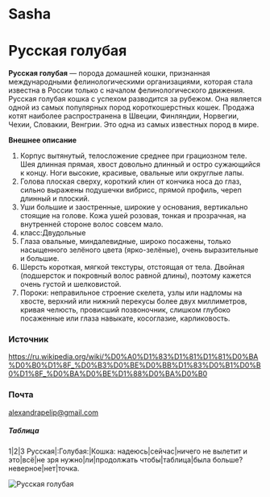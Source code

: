 # Sasha
# Русская голубая
__Русская голубая__ — порода домашней кошки, признанная международными фелинологическими организациями, которая стала известна в России только с началом фелинологического движения. Русская голубая кошка c успехом разводится за рубежом. Она является одной из самых популярных пород короткошерстных кошек. Продажа котят наиболее распространена в Швеции, Финляндии, Норвегии, Чехии, Словакии, Венгрии. Это одна из самых известных пород в мире.

__Внешнее описание__
1. Корпус вытянутый, телосложение среднее при грациозном теле. Шея длинная прямая, хвост довольно длинный и остро сужающийся к концу. Ноги высокие, красивые, овальные или округлые лапы.
2. Голова плоская сверху, короткий клин от кончика носа до глаз, сильно выражены подушечки вибрисс, прямой профиль, череп длинный и плоский.
3. Уши большие и заостренные, широкие у основания, вертикально стоящие на голове. Кожа ушей розовая, тонкая и прозрачная, на внутренней стороне волос совсем мало.
4. класс:Двудольные
5. Глаза овальные, миндалевидные, широко посажены, только насыщенного зелёного цвета (ярко-зелёные), очень выразительные и большие.
6. Шерсть короткая, мягкой текстуры, отстоящая от тела. Двойная (подшерсток и покровный волос равной длины), поэтому кажется очень густой и шелковистой.
7. Пороки: неправильное строение скелета, узлы или надломы на хвосте, верхний или нижний перекусы более двух миллиметров, кривая челюсть, провисший позвоночник, слишком глубоко посаженные или глаза навыкате, косоглазие, карликовость.
  ### Источник
 https://ru.wikipedia.org/wiki/%D0%A0%D1%83%D1%81%D1%81%D0%BA%D0%B0%D1%8F_%D0%B3%D0%BE%D0%BB%D1%83%D0%B1%D0%B0%D1%8F_%D0%BA%D0%BE%D1%88%D0%BA%D0%B0
  ### Почта 
<alexandrapelip@gmail.com>
 ##### Таблица
 1|2|3
Русская|:Голубая:|Кошка:
 надеюсь|сейчас|ничего не вылетит
 и это|всё|не зря
 нужно|ли|продолжать
 чтобы|таблица|была больше? 
 неверное|нет|точка. 

![Русская голубая](https://upload.wikimedia.org/wikipedia/commons/3/3a/Russian_Blue_cat.jpg)
